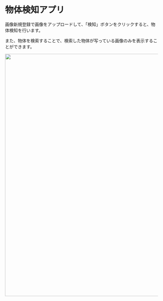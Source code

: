 # 物体検知アプリ

画像新規登録で画像をアップロードして、「検知」ボタンをクリックすると、物体検知を行います。

また、物体を検索することで、検索した物体が写っている画像のみを表示することができます。

<p align="center">
    <img src="https://user-images.githubusercontent.com/91179464/210746957-c7021699-5c9b-426d-b90b-b227c3ece14b.png" width="800px">
</p>
